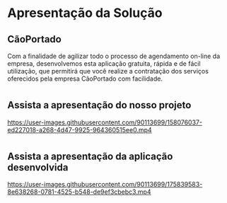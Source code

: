 # Apresentação da Solução

## CãoPortado

Com a finalidade de agilizar todo o processo de agendamento on-line da empresa, desenvolvemos esta aplicação gratuita, rápida e de fácil utilização, que permitirá que você realize a contratação dos serviços oferecidos pela empresa CãoPortado com facilidade.

#

## Assista a apresentação do nosso projeto

https://user-images.githubusercontent.com/90113699/158076037-ed227018-a268-4d47-9925-964360515ee0.mp4

#

## Assista a apresentação da aplicação desenvolvida

https://user-images.githubusercontent.com/90113699/175839583-8e638268-0781-4525-b548-de9ef3cbebc3.mp4
